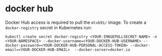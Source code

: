 # docker hub

Docker Hub access is required to pull the `mlvb91/` image. To create a `docker-registry` secret in Kubernetes run:

```
kubectl create secret docker-registry <YOUR-IMAGEPULLSECRET-NAME> -n <YOUR-NAMESPACE> --docker-username=<YOUR-DOCKER-HUB-USERNAME> --docker-password=<YOUR-DOCKER-HUB-PERSONAL-ACCESS-TOKEN> --docker-email=<YOUR-DOCKER-HUB-EMAIL>  --docker-server=docker.io
```
